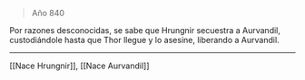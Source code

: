 > Año 840

Por razones desconocidas, se sabe que Hrungnir secuestra a Aurvandil, custodiándole hasta que Thor llegue y lo asesine, liberando a Aurvandil.

---

[[Nace Hrungnir]], [[Nace Aurvandil]]